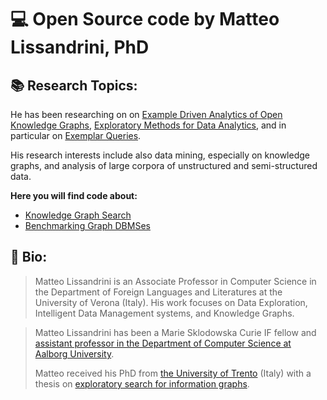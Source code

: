 # 💻 Open Source code by Matteo Lissandrini, PhD 

## 📚 Research Topics:

He has been researching on on [Example Driven Analytics of Open Knowledge Graphs](https://edao.eu/), [Exploratory Methods for Data Analytics](http://people.cs.aau.dk/~matteo/notes/book-example-exploration.html), 
and in particular on [Exemplar Queries](http://people.cs.aau.dk/~matteo/exemplar.html).

His research interests include also data mining, especially on knowledge graphs, and analysis of large corpora of unstructured and semi-structured data.


**Here you will find code about:**

- [Knowledge Graph Search](https://github.com/mutandon/ExemplarQueries)
- [Benchmarking Graph DBMSes](https://github.com/kuzeko/graph-databases-testsuite)




## 📓 Bio:
> Matteo Lissandrini is an Associate Professor in Computer Science in the Department of Foreign Languages and Literatures
> at the University of Verona (Italy).
> His work focuses on Data Exploration, Intelligent Data Management systems, and Knowledge Graphs.
       
>  Matteo Lissandrini has been a Marie Sklodowska Curie IF fellow and 
>  [assistant professor in the Department of Computer Science at Aalborg University](http://people.cs.aau.dk/~matteo/).
>
>  Matteo received his PhD  from [the University of Trento](https://www.unitn.it/) (Italy) 
>  with a thesis on [exploratory search for information graphs](http://people.cs.aau.dk/~matteo/exemplar.html).


